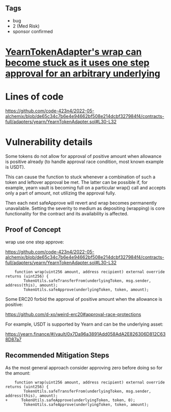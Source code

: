 ## Tags

- bug
- 2 (Med Risk)
- sponsor confirmed

# [YearnTokenAdapter's wrap can become stuck as it uses one step approval for an arbitrary underlying](https://github.com/code-423n4/2022-05-alchemix-findings/issues/99) 

# Lines of code

https://github.com/code-423n4/2022-05-alchemix/blob/de65c34c7b6e4e94662bf508e214dcbf327984f4/contracts-full/adapters/yearn/YearnTokenAdapter.sol#L30-L32


# Vulnerability details

Some tokens do not allow for approval of positive amount when allowance is positive already (to handle approval race condition, most known example is USDT).

This can cause the function to stuck whenever a combination of such a token and leftover approval be met. The latter can be possible if, for example, yearn vault is becoming full on a particular wrap() call and accepts only a part of amount, not utilizing the approval fully.

Then each next safeApprove will revert and wrap becomes permanently unavailable. Setting the severity to medium as depositing (wrapping) is core functionality for the contract and its availability is affected.

## Proof of Concept

wrap use one step approve:

https://github.com/code-423n4/2022-05-alchemix/blob/de65c34c7b6e4e94662bf508e214dcbf327984f4/contracts-full/adapters/yearn/YearnTokenAdapter.sol#L30-L32

```solidity
    function wrap(uint256 amount, address recipient) external override returns (uint256) {
        TokenUtils.safeTransferFrom(underlyingToken, msg.sender, address(this), amount);
        TokenUtils.safeApprove(underlyingToken, token, amount);
```

Some ERC20 forbid the approval of positive amount when the allowance is positive:

https://github.com/d-xo/weird-erc20#approval-race-protections

For example, USDT is supported by Yearn and can be the underlying asset:

https://yearn.finance/#/vault/0x7Da96a3891Add058AdA2E826306D812C638D87a7

## Recommended Mitigation Steps

As the most general approach consider approving zero before doing so for the amount:

```solidity
    function wrap(uint256 amount, address recipient) external override returns (uint256) {
        TokenUtils.safeTransferFrom(underlyingToken, msg.sender, address(this), amount);
+      TokenUtils.safeApprove(underlyingToken, token, 0);
        TokenUtils.safeApprove(underlyingToken, token, amount);
```

